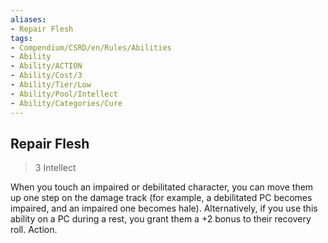 ```yaml
---
aliases:
- Repair Flesh
tags:
- Compendium/CSRD/en/Rules/Abilities
- Ability
- Ability/ACTION
- Ability/Cost/3
- Ability/Tier/Low
- Ability/Pool/Intellect
- Ability/Categories/Cure
---
```


  
## Repair Flesh  
>3  Intellect  
  
When you touch an impaired or debilitated character, you can move them up one step on the damage track (for example, a debilitated PC becomes impaired, and an impaired one becomes hale). Alternatively, if you use this ability on a PC during a rest, you grant them a +2 bonus to their recovery roll. Action.